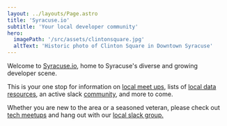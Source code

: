 ```yaml
---
layout: ../layouts/Page.astro
title: 'Syracuse.io'
subtitle: 'Your local developer community'
hero: 
  imagePath: '/src/assets/clintonsquare.jpg'
  altText: 'Historic photo of Clinton Square in Downtown Syracuse'
---
```

Welcome to [Syracuse.io](http://syracuse.io), home to Syracuse's diverse and growing developer scene.

This is your one stop for information on [local meet ups](/groups/), lists of [local data
resources](/resources/), an active slack [community](/community/), and more to come.

Whether you are new to the area or a seasoned veteran, please check
out [tech meetups](/groups) and hang out
with our [local slack group.](https://join.slack.com/t/syracuseio/shared_invite/zt-aw7rkg3q-2cgCecN524oOVarFJWMOPw)

